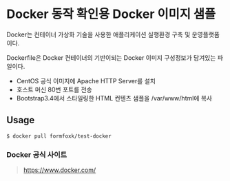 Docker 동작 확인용
Docker 이미지 샘플
======================
Docker는 컨테이너 가상화 기술을 사용한 애플리케이션 실행환경 구축 및 운영플랫폼이다.

Dockerfile은 Docker 컨테이너의 기반이되는 Docker 이미지 구성정보가 담겨있는 파일이다.   　　
* CentOS 공식 이미지에 Apache HTTP Server를 설치
* 호스트 머신 80번 포트를 전송
* Bootstrap3.4에서 스타일링한 HTML 컨텐츠 샘플을 /var/www/html에 복사
 
Usage
------
    $ docker pull formfoxk/test-docker


### Docker 공식 사이트  
> https://www.docker.com/
>
